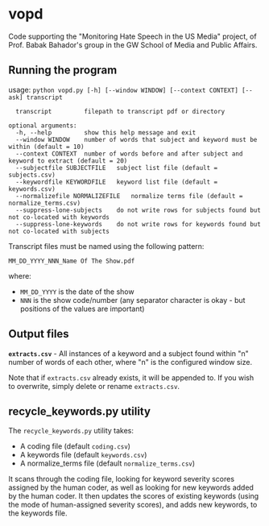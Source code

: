 # vopd
Code supporting the "Monitoring Hate Speech in the US Media" project, of Prof. Babak Bahador's group in the GW School of Media and Public Affairs.

## Running the program

usage: `python vopd.py [-h] [--window WINDOW] [--context CONTEXT] [--ask] transcript`

```positional arguments:
  transcript         filepath to transcript pdf or directory

optional arguments:
  -h, --help         show this help message and exit
  --window WINDOW    number of words that subject and keyword must be within (default = 10)
  --context CONTEXT  number of words before and after subject and keyword to extract (default = 20)
  --subjectfile SUBJECTFILE   subject list file (default = subjects.csv)
  --keywordfile KEYWORDFILE   keyword list file (default = keywords.csv)
  --normalizefile NORMALIZEFILE   normalize terms file (default = normalize_terms.csv)
  --suppress-lone-subjects    do not write rows for subjects found but not co-located with keywords
  --suppress-lone-keywords    do not write rows for keywords found but not co-located with subjects

```

Transcript files must be named using the following pattern:

`MM_DD_YYYY_NNN_Name Of The Show.pdf`

where:
 - `MM_DD_YYYY` is the date of the show
 - `NNN` is the show code/number
(any separator character is okay - but positions of the values are important)


## Output files

**`extracts.csv`** - All instances of a keyword and a subject found within "n" number
of words of each other, where "n" is the configured window size.

Note that if `extracts.csv` already exists, it will be appended to.  If you wish to overwrite, simply delete or rename `extracts.csv`.


## recycle_keywords.py utility

The `recycle_keywords.py` utility takes:
- A coding file (default `coding.csv`)
- A keywords file (default `keywords.csv`)
- A normalize_terms file (default `normalize_terms.csv`)

It scans through the coding file, looking for keyword severity scores assigned by the human coder, as well as looking for new keywords added by the human coder.  It then updates the scores of existing keywords (using the mode of human-assigned severity scores), and adds new keywords, to the keywords file.



